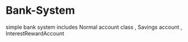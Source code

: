 # Bank-System
simple bank system includes Normal account class , Savings account ,  InterestRewardAccount
